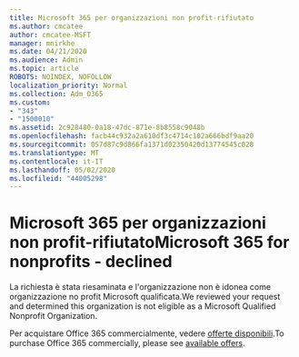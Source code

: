 ```yaml
---
title: Microsoft 365 per organizzazioni non profit-rifiutato
ms.author: cmcatee
author: cmcatee-MSFT
manager: mnirkhe
ms.date: 04/21/2020
ms.audience: Admin
ms.topic: article
ROBOTS: NOINDEX, NOFOLLOW
localization_priority: Normal
ms.collection: Adm_O365
ms.custom:
- "343"
- "1500010"
ms.assetid: 2c928480-0a18-47dc-871e-8b8558c9048b
ms.openlocfilehash: facb44c932a2a610df3c4714c102a666bdf9aa20
ms.sourcegitcommit: 057d87c9d866fa1371d02350420d13774545c028
ms.translationtype: MT
ms.contentlocale: it-IT
ms.lasthandoff: 05/02/2020
ms.locfileid: "44005298"
---
```

# <a name="microsoft-365-for-nonprofits---declined"></a><span data-ttu-id="c8548-102">Microsoft 365 per organizzazioni non profit-rifiutato</span><span class="sxs-lookup"><span data-stu-id="c8548-102">Microsoft 365 for nonprofits - declined</span></span>

<span data-ttu-id="c8548-103">La richiesta è stata riesaminata e l'organizzazione non è idonea come organizzazione no profit Microsoft qualificata.</span><span class="sxs-lookup"><span data-stu-id="c8548-103">We reviewed your request and determined this organization is not eligible as a Microsoft Qualified Nonprofit Organization.</span></span>
  
<span data-ttu-id="c8548-104">Per acquistare Office 365 commercialmente, vedere [offerte disponibili](https://portal.office.com/AdminPortal/Home).</span><span class="sxs-lookup"><span data-stu-id="c8548-104">To purchase Office 365 commercially, please see [available offers](https://portal.office.com/AdminPortal/Home).</span></span>
